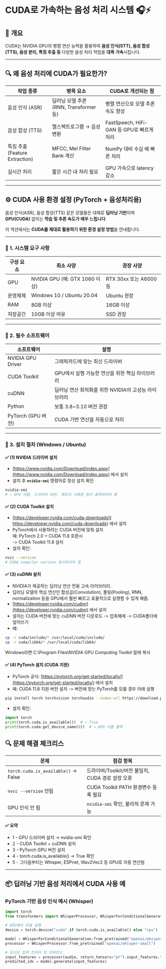 # CUDA로 가속하는 음성 처리 시스템 🎧⚡

## 🧾 개요
CUDA는 NVIDIA GPU의 병렬 연산 능력을 활용하여 **음성 인식(STT), 음성 합성(TTS), 음성 분리, 특징 추출 등** 다양한 음성 처리 작업을 **대폭 가속**시킵니다.

---

## 🔍 왜 음성 처리에 CUDA가 필요한가?

| 작업 종류 | 병목 요소 | CUDA로 개선되는 점 |
|-----------|-----------|--------------------|
| 음성 인식 (ASR) | 딥러닝 모델 추론 (RNN, Transformer 등) | 병렬 연산으로 모델 추론 속도 향상 |
| 음성 합성 (TTS) | 멜스펙트로그램 → 음성 변환 | FastSpeech, HiFi-GAN 등 GPU로 빠르게 처리 |
| 특징 추출 (Feature Extraction) | MFCC, Mel Filter Bank 계산 | NumPy 대비 수십 배 빠른 처리 |
| 실시간 처리 | 짧은 시간 내 처리 필요 | GPU 가속으로 latency 감소 |

---

## ⚙️ CUDA 사용 환경 설정 (PyTorch + 음성처리용)

음성 인식(ASR), 음성 합성(TTS) 같은 모델들은 대체로 **딥러닝 기반**이며  
**GPU(CUDA)** 없이는 **학습 및 추론 속도가 매우 느립니다**.

이 섹션에서는 **CUDA를 제대로 활용하기 위한 환경 설정 방법**을 안내합니다.

---

### 🧩 1. 시스템 요구 사항

| 구성 요소 | 최소 사양 | 권장 사양 |
|------------|------------|------------|
| GPU | NVIDIA GPU (예: GTX 1060 이상) | RTX 30xx 또는 A6000 등 |
| 운영체제 | Windows 10 / Ubuntu 20.04 | Ubuntu 권장 |
| RAM | 8GB 이상 | 16GB 이상 |
| 저장공간 | 10GB 이상 여유 | SSD 권장 |

---

### 🧱 2. 필수 소프트웨어

| 소프트웨어 | 설명 |
|------------|------|
| NVIDIA GPU Driver | 그래픽카드에 맞는 최신 드라이버 |
| CUDA Toolkit | GPU에서 실행 가능한 연산을 위한 핵심 라이브러리 |
| cuDNN | 딥러닝 연산 최적화를 위한 NVIDIA의 고성능 라이브러리 |
| Python | 보통 3.8~3.10 버전 권장 |
| PyTorch (GPU 버전) | CUDA 기반 연산을 자동으로 처리 |

---

### 🔧 3. 설치 절차 (Windows / Ubuntu)

#### ✅ (1) NVIDIA 드라이버 설치

- [https://www.nvidia.com/Download/index.aspx](https://www.nvidia.com/Download/index.aspx) 에서 설치
- 설치 후 **`nvidia-smi`** 명령어로 정상 설치 확인

```bash
nvidia-smi
# → GPU 이름, 드라이버 버전, 메모리 사용량 등이 출력되어야 함
```
#### ✅ (2) CUDA Toolkit 설치
- [https://developer.nvidia.com/cuda-downloads]( https://developer.nvidia.com/cuda-downloads) 에서 설치
- PyTorch에서 사용하려는 CUDA 버전에 맞춰 설치 <br>
  예: PyTorch 2.0 + CUDA 11.8 호환시 <br>
  -> CUDA Toolkit 11.8 설치
- 설치 확인: <br>
```bash
nvcc --version
# CUDA compiler version 표시되어야 함
```
#### ✅ (3) cuDNN 설치
- NVIDIA가 제공하는 딥러닝 연산 전용 고속 라이브러리.
- 딥러닝 모델의 핵심 연산인 합성곱(Convolution), 풀링(Pooling), RNN, normalization 등을
GPU에서 훨씬 빠르고 효율적으로 실행할 수 있게 해줌.
- [https://developer.nvidia.com/cudnn](https://developer.nvidia.com/cudnn) 에서 설치
- 설치는 CUDA 버전에 맞는 cuDNN 버전 다운로드 -> 압축해제 -> CUDA폴더에 덮어쓰기
- 예:
```bash
cp -r cuda/include/* /usr/local/cuda/include/
cp -r cuda/lib64/* /usr/local/cuda/lib64/
```
Windows라면 C:\Program Files\NVIDIA GPU Computing Toolkit 밑에 복사
#### ✅ (4) PyTorch 설치 (CUDA 지원)
- PyTorch 공식: [https://pytorch.org/get-started/locally/](https://pytorch.org/get-started/locally/) 에서 설치
- 예: CUDA 11.8 지원 버전 설치 -> 버전에 맞는 PyTorch를 모를 경우 아래 실행
```bash
pip install torch torchvision torchaudio --index-url https://download.pytorch.org/whl/cu118
```
- 설치 확인:
```python
import torch
print(torch.cuda.is_available())  # → True
print(torch.cuda.get_device_name(0))  # → GPU 이름 출력
```
## 🔍 문제 해결 체크리스
| 문제                                  | 점검 항목                              |
| ----------------------------------- | ---------------------------------- |
| `torch.cuda.is_available()` → False | 드라이버/Toolkit/버전 불일치, CUDA 경로 설정 오류 |
| `nvcc --version` 안됨                 | CUDA Toolkit PATH 환경변수 등록 필요       |
| GPU 인식 안 됨                          | `nvidia-smi` 확인, 물리적 문제 가능         |

#### ✅ 요약
- 1 - GPU 드라이버 설치 → nvidia-smi 확인
- 2 - CUDA Toolkit + cuDNN 설치
- 3 - PyTorch GPU 버전 설치
- 4 - torch.cuda.is_available() → True 확인
- 5 - 그다음부터는 Whisper, ESPnet, Wav2Vec2 등 GPU로 자동 연산됨
---
## 📦 딥러닝 기반 음성 처리에서 CUDA 사용 예

### PyTorch 기반 음성 인식 예시 (Whisper)

```python
import torch
from transformers import WhisperProcessor, WhisperForConditionalGeneration

# GPU에서 모델 실행
device = torch.device("cuda" if torch.cuda.is_available() else "cpu")

model = WhisperForConditionalGeneration.from_pretrained("openai/whisper-small").to(device)
processor = WhisperProcessor.from_pretrained("openai/whisper-small")

# 오디오 입력 전처리 및 인퍼런스
input_features = processor(audio, return_tensors="pt").input_features.to(device)
predicted_ids = model.generate(input_features)
```
